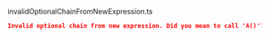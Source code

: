 invalidOptionalChainFromNewExpression.ts
```json
Invalid optional chain from new expression. Did you mean to call 'A()'?
```
